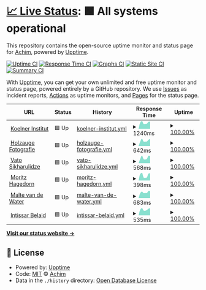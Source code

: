 # [📈 Live Status](https://krachim.github.io/status): <!--live status--> **🟩 All systems operational**

This repository contains the open-source uptime monitor and status page for [Achim](https://krachim.github.io/status), powered by [Upptime](https://github.com/upptime/upptime).

[![Uptime CI](https://github.com/krachim/status/workflows/Uptime%20CI/badge.svg)](https://github.com/krachim/status/actions?query=workflow%3A%22Uptime+CI%22)
[![Response Time CI](https://github.com/krachim/status/workflows/Response%20Time%20CI/badge.svg)](https://github.com/krachim/status/actions?query=workflow%3A%22Response+Time+CI%22)
[![Graphs CI](https://github.com/krachim/status/workflows/Graphs%20CI/badge.svg)](https://github.com/krachim/status/actions?query=workflow%3A%22Graphs+CI%22)
[![Static Site CI](https://github.com/krachim/status/workflows/Static%20Site%20CI/badge.svg)](https://github.com/krachim/status/actions?query=workflow%3A%22Static+Site+CI%22)
[![Summary CI](https://github.com/krachim/status/workflows/Summary%20CI/badge.svg)](https://github.com/krachim/status/actions?query=workflow%3A%22Summary+CI%22)

With [Upptime](https://upptime.js.org), you can get your own unlimited and free uptime monitor and status page, powered entirely by a GitHub repository. We use [Issues](https://github.com/krachim/status/issues) as incident reports, [Actions](https://github.com/krachim/status/actions) as uptime monitors, and [Pages](https://krachim.github.io/status) for the status page.

<!--start: status pages-->
<!-- This summary is generated by Upptime (https://github.com/upptime/upptime) -->
<!-- Do not edit this manually, your changes will be overwritten -->
<!-- prettier-ignore -->
| URL | Status | History | Response Time | Uptime |
| --- | ------ | ------- | ------------- | ------ |
| <img alt="" src="https://icons.duckduckgo.com/ip3/ilias.koelner-institut.de.ico" height="13"> [Koelner Institut](https://ilias.koelner-institut.de) | 🟩 Up | [koelner-institut.yml](https://github.com/krachim/status/commits/HEAD/history/koelner-institut.yml) | <details><summary><img alt="Response time graph" src="./graphs/koelner-institut/response-time-week.png" height="20"> 1240ms</summary><br><a href="https://krachim.github.io/status/history/koelner-institut"><img alt="Response time 1479" src="https://img.shields.io/endpoint?url=https%3A%2F%2Fraw.githubusercontent.com%2Fkrachim%2Fstatus%2FHEAD%2Fapi%2Fkoelner-institut%2Fresponse-time.json"></a><br><a href="https://krachim.github.io/status/history/koelner-institut"><img alt="24-hour response time 1221" src="https://img.shields.io/endpoint?url=https%3A%2F%2Fraw.githubusercontent.com%2Fkrachim%2Fstatus%2FHEAD%2Fapi%2Fkoelner-institut%2Fresponse-time-day.json"></a><br><a href="https://krachim.github.io/status/history/koelner-institut"><img alt="7-day response time 1240" src="https://img.shields.io/endpoint?url=https%3A%2F%2Fraw.githubusercontent.com%2Fkrachim%2Fstatus%2FHEAD%2Fapi%2Fkoelner-institut%2Fresponse-time-week.json"></a><br><a href="https://krachim.github.io/status/history/koelner-institut"><img alt="30-day response time 1235" src="https://img.shields.io/endpoint?url=https%3A%2F%2Fraw.githubusercontent.com%2Fkrachim%2Fstatus%2FHEAD%2Fapi%2Fkoelner-institut%2Fresponse-time-month.json"></a><br><a href="https://krachim.github.io/status/history/koelner-institut"><img alt="1-year response time 1572" src="https://img.shields.io/endpoint?url=https%3A%2F%2Fraw.githubusercontent.com%2Fkrachim%2Fstatus%2FHEAD%2Fapi%2Fkoelner-institut%2Fresponse-time-year.json"></a></details> | <details><summary><a href="https://krachim.github.io/status/history/koelner-institut">100.00%</a></summary><a href="https://krachim.github.io/status/history/koelner-institut"><img alt="All-time uptime 99.98%" src="https://img.shields.io/endpoint?url=https%3A%2F%2Fraw.githubusercontent.com%2Fkrachim%2Fstatus%2FHEAD%2Fapi%2Fkoelner-institut%2Fuptime.json"></a><br><a href="https://krachim.github.io/status/history/koelner-institut"><img alt="24-hour uptime 100.00%" src="https://img.shields.io/endpoint?url=https%3A%2F%2Fraw.githubusercontent.com%2Fkrachim%2Fstatus%2FHEAD%2Fapi%2Fkoelner-institut%2Fuptime-day.json"></a><br><a href="https://krachim.github.io/status/history/koelner-institut"><img alt="7-day uptime 100.00%" src="https://img.shields.io/endpoint?url=https%3A%2F%2Fraw.githubusercontent.com%2Fkrachim%2Fstatus%2FHEAD%2Fapi%2Fkoelner-institut%2Fuptime-week.json"></a><br><a href="https://krachim.github.io/status/history/koelner-institut"><img alt="30-day uptime 100.00%" src="https://img.shields.io/endpoint?url=https%3A%2F%2Fraw.githubusercontent.com%2Fkrachim%2Fstatus%2FHEAD%2Fapi%2Fkoelner-institut%2Fuptime-month.json"></a><br><a href="https://krachim.github.io/status/history/koelner-institut"><img alt="1-year uptime 99.92%" src="https://img.shields.io/endpoint?url=https%3A%2F%2Fraw.githubusercontent.com%2Fkrachim%2Fstatus%2FHEAD%2Fapi%2Fkoelner-institut%2Fuptime-year.json"></a></details>
| <img alt="" src="https://icons.duckduckgo.com/ip3/holzauge-fotografie.de.ico" height="13"> [Holzauge Fotografie](https://holzauge-fotografie.de) | 🟩 Up | [holzauge-fotografie.yml](https://github.com/krachim/status/commits/HEAD/history/holzauge-fotografie.yml) | <details><summary><img alt="Response time graph" src="./graphs/holzauge-fotografie/response-time-week.png" height="20"> 642ms</summary><br><a href="https://krachim.github.io/status/history/holzauge-fotografie"><img alt="Response time 611" src="https://img.shields.io/endpoint?url=https%3A%2F%2Fraw.githubusercontent.com%2Fkrachim%2Fstatus%2FHEAD%2Fapi%2Fholzauge-fotografie%2Fresponse-time.json"></a><br><a href="https://krachim.github.io/status/history/holzauge-fotografie"><img alt="24-hour response time 573" src="https://img.shields.io/endpoint?url=https%3A%2F%2Fraw.githubusercontent.com%2Fkrachim%2Fstatus%2FHEAD%2Fapi%2Fholzauge-fotografie%2Fresponse-time-day.json"></a><br><a href="https://krachim.github.io/status/history/holzauge-fotografie"><img alt="7-day response time 642" src="https://img.shields.io/endpoint?url=https%3A%2F%2Fraw.githubusercontent.com%2Fkrachim%2Fstatus%2FHEAD%2Fapi%2Fholzauge-fotografie%2Fresponse-time-week.json"></a><br><a href="https://krachim.github.io/status/history/holzauge-fotografie"><img alt="30-day response time 627" src="https://img.shields.io/endpoint?url=https%3A%2F%2Fraw.githubusercontent.com%2Fkrachim%2Fstatus%2FHEAD%2Fapi%2Fholzauge-fotografie%2Fresponse-time-month.json"></a><br><a href="https://krachim.github.io/status/history/holzauge-fotografie"><img alt="1-year response time 602" src="https://img.shields.io/endpoint?url=https%3A%2F%2Fraw.githubusercontent.com%2Fkrachim%2Fstatus%2FHEAD%2Fapi%2Fholzauge-fotografie%2Fresponse-time-year.json"></a></details> | <details><summary><a href="https://krachim.github.io/status/history/holzauge-fotografie">100.00%</a></summary><a href="https://krachim.github.io/status/history/holzauge-fotografie"><img alt="All-time uptime 99.26%" src="https://img.shields.io/endpoint?url=https%3A%2F%2Fraw.githubusercontent.com%2Fkrachim%2Fstatus%2FHEAD%2Fapi%2Fholzauge-fotografie%2Fuptime.json"></a><br><a href="https://krachim.github.io/status/history/holzauge-fotografie"><img alt="24-hour uptime 100.00%" src="https://img.shields.io/endpoint?url=https%3A%2F%2Fraw.githubusercontent.com%2Fkrachim%2Fstatus%2FHEAD%2Fapi%2Fholzauge-fotografie%2Fuptime-day.json"></a><br><a href="https://krachim.github.io/status/history/holzauge-fotografie"><img alt="7-day uptime 100.00%" src="https://img.shields.io/endpoint?url=https%3A%2F%2Fraw.githubusercontent.com%2Fkrachim%2Fstatus%2FHEAD%2Fapi%2Fholzauge-fotografie%2Fuptime-week.json"></a><br><a href="https://krachim.github.io/status/history/holzauge-fotografie"><img alt="30-day uptime 100.00%" src="https://img.shields.io/endpoint?url=https%3A%2F%2Fraw.githubusercontent.com%2Fkrachim%2Fstatus%2FHEAD%2Fapi%2Fholzauge-fotografie%2Fuptime-month.json"></a><br><a href="https://krachim.github.io/status/history/holzauge-fotografie"><img alt="1-year uptime 99.99%" src="https://img.shields.io/endpoint?url=https%3A%2F%2Fraw.githubusercontent.com%2Fkrachim%2Fstatus%2FHEAD%2Fapi%2Fholzauge-fotografie%2Fuptime-year.json"></a></details>
| <img alt="" src="https://icons.duckduckgo.com/ip3/www.vatosikharulidze.com.ico" height="13"> [Vato Sikharulidze](https://www.vatosikharulidze.com) | 🟩 Up | [vato-sikharulidze.yml](https://github.com/krachim/status/commits/HEAD/history/vato-sikharulidze.yml) | <details><summary><img alt="Response time graph" src="./graphs/vato-sikharulidze/response-time-week.png" height="20"> 568ms</summary><br><a href="https://krachim.github.io/status/history/vato-sikharulidze"><img alt="Response time 542" src="https://img.shields.io/endpoint?url=https%3A%2F%2Fraw.githubusercontent.com%2Fkrachim%2Fstatus%2FHEAD%2Fapi%2Fvato-sikharulidze%2Fresponse-time.json"></a><br><a href="https://krachim.github.io/status/history/vato-sikharulidze"><img alt="24-hour response time 424" src="https://img.shields.io/endpoint?url=https%3A%2F%2Fraw.githubusercontent.com%2Fkrachim%2Fstatus%2FHEAD%2Fapi%2Fvato-sikharulidze%2Fresponse-time-day.json"></a><br><a href="https://krachim.github.io/status/history/vato-sikharulidze"><img alt="7-day response time 568" src="https://img.shields.io/endpoint?url=https%3A%2F%2Fraw.githubusercontent.com%2Fkrachim%2Fstatus%2FHEAD%2Fapi%2Fvato-sikharulidze%2Fresponse-time-week.json"></a><br><a href="https://krachim.github.io/status/history/vato-sikharulidze"><img alt="30-day response time 558" src="https://img.shields.io/endpoint?url=https%3A%2F%2Fraw.githubusercontent.com%2Fkrachim%2Fstatus%2FHEAD%2Fapi%2Fvato-sikharulidze%2Fresponse-time-month.json"></a><br><a href="https://krachim.github.io/status/history/vato-sikharulidze"><img alt="1-year response time 529" src="https://img.shields.io/endpoint?url=https%3A%2F%2Fraw.githubusercontent.com%2Fkrachim%2Fstatus%2FHEAD%2Fapi%2Fvato-sikharulidze%2Fresponse-time-year.json"></a></details> | <details><summary><a href="https://krachim.github.io/status/history/vato-sikharulidze">100.00%</a></summary><a href="https://krachim.github.io/status/history/vato-sikharulidze"><img alt="All-time uptime 92.26%" src="https://img.shields.io/endpoint?url=https%3A%2F%2Fraw.githubusercontent.com%2Fkrachim%2Fstatus%2FHEAD%2Fapi%2Fvato-sikharulidze%2Fuptime.json"></a><br><a href="https://krachim.github.io/status/history/vato-sikharulidze"><img alt="24-hour uptime 100.00%" src="https://img.shields.io/endpoint?url=https%3A%2F%2Fraw.githubusercontent.com%2Fkrachim%2Fstatus%2FHEAD%2Fapi%2Fvato-sikharulidze%2Fuptime-day.json"></a><br><a href="https://krachim.github.io/status/history/vato-sikharulidze"><img alt="7-day uptime 100.00%" src="https://img.shields.io/endpoint?url=https%3A%2F%2Fraw.githubusercontent.com%2Fkrachim%2Fstatus%2FHEAD%2Fapi%2Fvato-sikharulidze%2Fuptime-week.json"></a><br><a href="https://krachim.github.io/status/history/vato-sikharulidze"><img alt="30-day uptime 100.00%" src="https://img.shields.io/endpoint?url=https%3A%2F%2Fraw.githubusercontent.com%2Fkrachim%2Fstatus%2FHEAD%2Fapi%2Fvato-sikharulidze%2Fuptime-month.json"></a><br><a href="https://krachim.github.io/status/history/vato-sikharulidze"><img alt="1-year uptime 99.99%" src="https://img.shields.io/endpoint?url=https%3A%2F%2Fraw.githubusercontent.com%2Fkrachim%2Fstatus%2FHEAD%2Fapi%2Fvato-sikharulidze%2Fuptime-year.json"></a></details>
| <img alt="" src="https://icons.duckduckgo.com/ip3/moritzhagedorn.com.ico" height="13"> [Moritz Hagedorn](https://moritzhagedorn.com) | 🟩 Up | [moritz-hagedorn.yml](https://github.com/krachim/status/commits/HEAD/history/moritz-hagedorn.yml) | <details><summary><img alt="Response time graph" src="./graphs/moritz-hagedorn/response-time-week.png" height="20"> 398ms</summary><br><a href="https://krachim.github.io/status/history/moritz-hagedorn"><img alt="Response time 467" src="https://img.shields.io/endpoint?url=https%3A%2F%2Fraw.githubusercontent.com%2Fkrachim%2Fstatus%2FHEAD%2Fapi%2Fmoritz-hagedorn%2Fresponse-time.json"></a><br><a href="https://krachim.github.io/status/history/moritz-hagedorn"><img alt="24-hour response time 439" src="https://img.shields.io/endpoint?url=https%3A%2F%2Fraw.githubusercontent.com%2Fkrachim%2Fstatus%2FHEAD%2Fapi%2Fmoritz-hagedorn%2Fresponse-time-day.json"></a><br><a href="https://krachim.github.io/status/history/moritz-hagedorn"><img alt="7-day response time 398" src="https://img.shields.io/endpoint?url=https%3A%2F%2Fraw.githubusercontent.com%2Fkrachim%2Fstatus%2FHEAD%2Fapi%2Fmoritz-hagedorn%2Fresponse-time-week.json"></a><br><a href="https://krachim.github.io/status/history/moritz-hagedorn"><img alt="30-day response time 443" src="https://img.shields.io/endpoint?url=https%3A%2F%2Fraw.githubusercontent.com%2Fkrachim%2Fstatus%2FHEAD%2Fapi%2Fmoritz-hagedorn%2Fresponse-time-month.json"></a><br><a href="https://krachim.github.io/status/history/moritz-hagedorn"><img alt="1-year response time 460" src="https://img.shields.io/endpoint?url=https%3A%2F%2Fraw.githubusercontent.com%2Fkrachim%2Fstatus%2FHEAD%2Fapi%2Fmoritz-hagedorn%2Fresponse-time-year.json"></a></details> | <details><summary><a href="https://krachim.github.io/status/history/moritz-hagedorn">100.00%</a></summary><a href="https://krachim.github.io/status/history/moritz-hagedorn"><img alt="All-time uptime 99.99%" src="https://img.shields.io/endpoint?url=https%3A%2F%2Fraw.githubusercontent.com%2Fkrachim%2Fstatus%2FHEAD%2Fapi%2Fmoritz-hagedorn%2Fuptime.json"></a><br><a href="https://krachim.github.io/status/history/moritz-hagedorn"><img alt="24-hour uptime 100.00%" src="https://img.shields.io/endpoint?url=https%3A%2F%2Fraw.githubusercontent.com%2Fkrachim%2Fstatus%2FHEAD%2Fapi%2Fmoritz-hagedorn%2Fuptime-day.json"></a><br><a href="https://krachim.github.io/status/history/moritz-hagedorn"><img alt="7-day uptime 100.00%" src="https://img.shields.io/endpoint?url=https%3A%2F%2Fraw.githubusercontent.com%2Fkrachim%2Fstatus%2FHEAD%2Fapi%2Fmoritz-hagedorn%2Fuptime-week.json"></a><br><a href="https://krachim.github.io/status/history/moritz-hagedorn"><img alt="30-day uptime 100.00%" src="https://img.shields.io/endpoint?url=https%3A%2F%2Fraw.githubusercontent.com%2Fkrachim%2Fstatus%2FHEAD%2Fapi%2Fmoritz-hagedorn%2Fuptime-month.json"></a><br><a href="https://krachim.github.io/status/history/moritz-hagedorn"><img alt="1-year uptime 100.00%" src="https://img.shields.io/endpoint?url=https%3A%2F%2Fraw.githubusercontent.com%2Fkrachim%2Fstatus%2FHEAD%2Fapi%2Fmoritz-hagedorn%2Fuptime-year.json"></a></details>
| <img alt="" src="https://icons.duckduckgo.com/ip3/maltevandewater.de.ico" height="13"> [Malte van de Water](https://maltevandewater.de) | 🟩 Up | [malte-van-de-water.yml](https://github.com/krachim/status/commits/HEAD/history/malte-van-de-water.yml) | <details><summary><img alt="Response time graph" src="./graphs/malte-van-de-water/response-time-week.png" height="20"> 683ms</summary><br><a href="https://krachim.github.io/status/history/malte-van-de-water"><img alt="Response time 752" src="https://img.shields.io/endpoint?url=https%3A%2F%2Fraw.githubusercontent.com%2Fkrachim%2Fstatus%2FHEAD%2Fapi%2Fmalte-van-de-water%2Fresponse-time.json"></a><br><a href="https://krachim.github.io/status/history/malte-van-de-water"><img alt="24-hour response time 644" src="https://img.shields.io/endpoint?url=https%3A%2F%2Fraw.githubusercontent.com%2Fkrachim%2Fstatus%2FHEAD%2Fapi%2Fmalte-van-de-water%2Fresponse-time-day.json"></a><br><a href="https://krachim.github.io/status/history/malte-van-de-water"><img alt="7-day response time 683" src="https://img.shields.io/endpoint?url=https%3A%2F%2Fraw.githubusercontent.com%2Fkrachim%2Fstatus%2FHEAD%2Fapi%2Fmalte-van-de-water%2Fresponse-time-week.json"></a><br><a href="https://krachim.github.io/status/history/malte-van-de-water"><img alt="30-day response time 674" src="https://img.shields.io/endpoint?url=https%3A%2F%2Fraw.githubusercontent.com%2Fkrachim%2Fstatus%2FHEAD%2Fapi%2Fmalte-van-de-water%2Fresponse-time-month.json"></a><br><a href="https://krachim.github.io/status/history/malte-van-de-water"><img alt="1-year response time 727" src="https://img.shields.io/endpoint?url=https%3A%2F%2Fraw.githubusercontent.com%2Fkrachim%2Fstatus%2FHEAD%2Fapi%2Fmalte-van-de-water%2Fresponse-time-year.json"></a></details> | <details><summary><a href="https://krachim.github.io/status/history/malte-van-de-water">100.00%</a></summary><a href="https://krachim.github.io/status/history/malte-van-de-water"><img alt="All-time uptime 99.95%" src="https://img.shields.io/endpoint?url=https%3A%2F%2Fraw.githubusercontent.com%2Fkrachim%2Fstatus%2FHEAD%2Fapi%2Fmalte-van-de-water%2Fuptime.json"></a><br><a href="https://krachim.github.io/status/history/malte-van-de-water"><img alt="24-hour uptime 100.00%" src="https://img.shields.io/endpoint?url=https%3A%2F%2Fraw.githubusercontent.com%2Fkrachim%2Fstatus%2FHEAD%2Fapi%2Fmalte-van-de-water%2Fuptime-day.json"></a><br><a href="https://krachim.github.io/status/history/malte-van-de-water"><img alt="7-day uptime 100.00%" src="https://img.shields.io/endpoint?url=https%3A%2F%2Fraw.githubusercontent.com%2Fkrachim%2Fstatus%2FHEAD%2Fapi%2Fmalte-van-de-water%2Fuptime-week.json"></a><br><a href="https://krachim.github.io/status/history/malte-van-de-water"><img alt="30-day uptime 100.00%" src="https://img.shields.io/endpoint?url=https%3A%2F%2Fraw.githubusercontent.com%2Fkrachim%2Fstatus%2FHEAD%2Fapi%2Fmalte-van-de-water%2Fuptime-month.json"></a><br><a href="https://krachim.github.io/status/history/malte-van-de-water"><img alt="1-year uptime 99.99%" src="https://img.shields.io/endpoint?url=https%3A%2F%2Fraw.githubusercontent.com%2Fkrachim%2Fstatus%2FHEAD%2Fapi%2Fmalte-van-de-water%2Fuptime-year.json"></a></details>
| <img alt="" src="https://icons.duckduckgo.com/ip3/intissarbelaid.com.ico" height="13"> [Intissar Belaid](https://intissarbelaid.com) | 🟩 Up | [intissar-belaid.yml](https://github.com/krachim/status/commits/HEAD/history/intissar-belaid.yml) | <details><summary><img alt="Response time graph" src="./graphs/intissar-belaid/response-time-week.png" height="20"> 535ms</summary><br><a href="https://krachim.github.io/status/history/intissar-belaid"><img alt="Response time 559" src="https://img.shields.io/endpoint?url=https%3A%2F%2Fraw.githubusercontent.com%2Fkrachim%2Fstatus%2FHEAD%2Fapi%2Fintissar-belaid%2Fresponse-time.json"></a><br><a href="https://krachim.github.io/status/history/intissar-belaid"><img alt="24-hour response time 517" src="https://img.shields.io/endpoint?url=https%3A%2F%2Fraw.githubusercontent.com%2Fkrachim%2Fstatus%2FHEAD%2Fapi%2Fintissar-belaid%2Fresponse-time-day.json"></a><br><a href="https://krachim.github.io/status/history/intissar-belaid"><img alt="7-day response time 535" src="https://img.shields.io/endpoint?url=https%3A%2F%2Fraw.githubusercontent.com%2Fkrachim%2Fstatus%2FHEAD%2Fapi%2Fintissar-belaid%2Fresponse-time-week.json"></a><br><a href="https://krachim.github.io/status/history/intissar-belaid"><img alt="30-day response time 536" src="https://img.shields.io/endpoint?url=https%3A%2F%2Fraw.githubusercontent.com%2Fkrachim%2Fstatus%2FHEAD%2Fapi%2Fintissar-belaid%2Fresponse-time-month.json"></a><br><a href="https://krachim.github.io/status/history/intissar-belaid"><img alt="1-year response time 537" src="https://img.shields.io/endpoint?url=https%3A%2F%2Fraw.githubusercontent.com%2Fkrachim%2Fstatus%2FHEAD%2Fapi%2Fintissar-belaid%2Fresponse-time-year.json"></a></details> | <details><summary><a href="https://krachim.github.io/status/history/intissar-belaid">100.00%</a></summary><a href="https://krachim.github.io/status/history/intissar-belaid"><img alt="All-time uptime 99.95%" src="https://img.shields.io/endpoint?url=https%3A%2F%2Fraw.githubusercontent.com%2Fkrachim%2Fstatus%2FHEAD%2Fapi%2Fintissar-belaid%2Fuptime.json"></a><br><a href="https://krachim.github.io/status/history/intissar-belaid"><img alt="24-hour uptime 100.00%" src="https://img.shields.io/endpoint?url=https%3A%2F%2Fraw.githubusercontent.com%2Fkrachim%2Fstatus%2FHEAD%2Fapi%2Fintissar-belaid%2Fuptime-day.json"></a><br><a href="https://krachim.github.io/status/history/intissar-belaid"><img alt="7-day uptime 100.00%" src="https://img.shields.io/endpoint?url=https%3A%2F%2Fraw.githubusercontent.com%2Fkrachim%2Fstatus%2FHEAD%2Fapi%2Fintissar-belaid%2Fuptime-week.json"></a><br><a href="https://krachim.github.io/status/history/intissar-belaid"><img alt="30-day uptime 100.00%" src="https://img.shields.io/endpoint?url=https%3A%2F%2Fraw.githubusercontent.com%2Fkrachim%2Fstatus%2FHEAD%2Fapi%2Fintissar-belaid%2Fuptime-month.json"></a><br><a href="https://krachim.github.io/status/history/intissar-belaid"><img alt="1-year uptime 99.99%" src="https://img.shields.io/endpoint?url=https%3A%2F%2Fraw.githubusercontent.com%2Fkrachim%2Fstatus%2FHEAD%2Fapi%2Fintissar-belaid%2Fuptime-year.json"></a></details>

<!--end: status pages-->

[**Visit our status website →**](https://krachim.github.io/status)

## 📄 License

- Powered by: [Upptime](https://github.com/upptime/upptime)
- Code: [MIT](./LICENSE) © [Achim](https://krachim.github.io/status)
- Data in the `./history` directory: [Open Database License](https://opendatacommons.org/licenses/odbl/1-0/)
